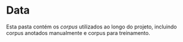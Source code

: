 # Data

Esta pasta contém os *corpus* utilizados ao longo do projeto, incluindo corpus anotados manualmente e corpus para treinamento.
